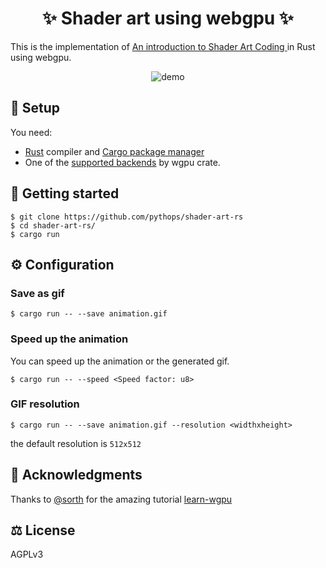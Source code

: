 <h1 align="center">
    ✨ Shader art using webgpu  ✨
</h1>

This is the implementation of [An introduction to Shader Art Coding ](https://www.youtube.com/watch?v=f4s1h2YETNY) in Rust using webgpu.

<p align="center">
  <img src="assets/demo.gif" alt="demo" />
</p>

## 🔌 Setup

You need:

- [Rust](https://www.rust-lang.org/) compiler and [Cargo package manager](https://doc.rust-lang.org/cargo/)
- One of the [supported backends](https://github.com/gfx-rs/wgpu#supported-platforms) by wgpu crate.

## 🚀 Getting started

```
$ git clone https://github.com/pythops/shader-art-rs
$ cd shader-art-rs/
$ cargo run
```

## ⚙️ Configuration

### Save as gif

```
$ cargo run -- --save animation.gif
```

### Speed up the animation

You can speed up the animation or the generated gif.

```
$ cargo run -- --speed <Speed factor: u8>
```

### GIF resolution

```
$ cargo run -- --save animation.gif --resolution <widthxheight>
```

the default resolution is `512x512`

## 🙏 Acknowledgments

Thanks to [@sorth](https://github.com/sotrh) for the amazing tutorial [learn-wgpu](https://github.com/sotrh/learn-wgpu)

## ⚖️ License

AGPLv3
